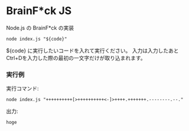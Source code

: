 # BrainF\*ck JS
Node.js の BrainF\*ck の実装

```
node index.js "${code}"
```

${code} に実行したいコードを入れて実行ください。
入力は入力したあとCtrl+Dを入力した際の最初の一文字だけが取り込まれます。

### 実行例

実行コマンド:
```
node index.js "++++++++++[>++++++++++<-]>++++.+++++++.--------.--."
```

出力:
```
hoge
```



